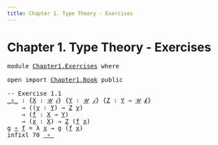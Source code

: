 ```yaml
---
title: Chapter 1. Type Theory - Exercises
---
```


# Chapter 1. Type Theory - Exercises

<pre class="Agda"><a id="98" class="Keyword">module</a> <a id="105" href="Chapter1.Exercises.html" class="Module">Chapter1.Exercises</a> <a id="124" class="Keyword">where</a>

<a id="131" class="Keyword">open</a> <a id="136" class="Keyword">import</a> <a id="143" href="Chapter1.Book.html" class="Module">Chapter1.Book</a> <a id="157" class="Keyword">public</a>

<a id="165" class="Comment">-- Exercise 1.1</a>
<a id="_∘_"></a><a id="181" href="Chapter1.Exercises.html#181" class="Function Operator">_∘_</a> <a id="185" class="Symbol">:</a> <a id="187" class="Symbol">{</a><a id="188" href="Chapter1.Exercises.html#188" class="Bound">X</a> <a id="190" class="Symbol">:</a> <a id="192" href="Chapter1.Book.html#352" class="Function">𝒰</a> <a id="194" href="Chapter1.Book.html#337" class="Generalizable">𝒾</a><a id="195" class="Symbol">}</a> <a id="197" class="Symbol">{</a><a id="198" href="Chapter1.Exercises.html#198" class="Bound">Y</a> <a id="200" class="Symbol">:</a> <a id="202" href="Chapter1.Book.html#352" class="Function">𝒰</a> <a id="204" href="Chapter1.Book.html#339" class="Generalizable">𝒿</a><a id="205" class="Symbol">}</a> <a id="207" class="Symbol">{</a><a id="208" href="Chapter1.Exercises.html#208" class="Bound">Z</a> <a id="210" class="Symbol">:</a> <a id="212" href="Chapter1.Exercises.html#198" class="Bound">Y</a> <a id="214" class="Symbol">→</a> <a id="216" href="Chapter1.Book.html#352" class="Function">𝒰</a> <a id="218" href="Chapter1.Book.html#341" class="Generalizable">𝓀</a><a id="219" class="Symbol">}</a>
    <a id="225" class="Symbol">→</a> <a id="227" class="Symbol">((</a><a id="229" href="Chapter1.Exercises.html#229" class="Bound">y</a> <a id="231" class="Symbol">:</a> <a id="233" href="Chapter1.Exercises.html#198" class="Bound">Y</a><a id="234" class="Symbol">)</a> <a id="236" class="Symbol">→</a> <a id="238" href="Chapter1.Exercises.html#208" class="Bound">Z</a> <a id="240" href="Chapter1.Exercises.html#229" class="Bound">y</a><a id="241" class="Symbol">)</a>
    <a id="247" class="Symbol">→</a> <a id="249" class="Symbol">(</a><a id="250" href="Chapter1.Exercises.html#250" class="Bound">f</a> <a id="252" class="Symbol">:</a> <a id="254" href="Chapter1.Exercises.html#188" class="Bound">X</a> <a id="256" class="Symbol">→</a> <a id="258" href="Chapter1.Exercises.html#198" class="Bound">Y</a><a id="259" class="Symbol">)</a>
    <a id="265" class="Symbol">→</a> <a id="267" class="Symbol">(</a><a id="268" href="Chapter1.Exercises.html#268" class="Bound">x</a> <a id="270" class="Symbol">:</a> <a id="272" href="Chapter1.Exercises.html#188" class="Bound">X</a><a id="273" class="Symbol">)</a> <a id="275" class="Symbol">→</a> <a id="277" href="Chapter1.Exercises.html#208" class="Bound">Z</a> <a id="279" class="Symbol">(</a><a id="280" href="Chapter1.Exercises.html#250" class="Bound">f</a> <a id="282" href="Chapter1.Exercises.html#268" class="Bound">x</a><a id="283" class="Symbol">)</a>
<a id="285" href="Chapter1.Exercises.html#285" class="Bound">g</a> <a id="287" href="Chapter1.Exercises.html#181" class="Function Operator">∘</a> <a id="289" href="Chapter1.Exercises.html#289" class="Bound">f</a> <a id="291" class="Symbol">=</a> <a id="293" class="Symbol">λ</a> <a id="295" href="Chapter1.Exercises.html#295" class="Bound">x</a> <a id="297" class="Symbol">→</a> <a id="299" href="Chapter1.Exercises.html#285" class="Bound">g</a> <a id="301" class="Symbol">(</a><a id="302" href="Chapter1.Exercises.html#289" class="Bound">f</a> <a id="304" href="Chapter1.Exercises.html#295" class="Bound">x</a><a id="305" class="Symbol">)</a>
<a id="307" class="Keyword">infixl</a> <a id="314" class="Number">70</a> <a id="317" href="Chapter1.Exercises.html#181" class="Function Operator">_∘_</a>
</pre>